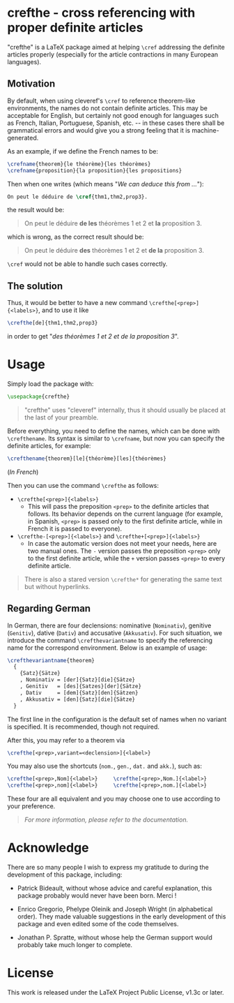 <!-- Copyright (C) 2021-2023 by Jinwen XU -->

# crefthe - cross referencing with proper definite articles

"crefthe" is a LaTeX package aimed at helping `\cref` addressing the definite articles properly (especially for the article contractions in many European languages).

## Motivation

By default, when using cleveref's `\cref` to reference theorem-like environments, the names do not contain definite articles. This may be acceptable for English, but certainly not good enough for languages such as French, Italian, Portuguese, Spanish, etc. -- in these cases there shall be grammatical errors and would give you a strong feeling that it is machine-generated.

As an example, if we define the French names to be:
```latex
\crefname{theorem}{le théorème}{les théorèmes}
\crefname{proposition}{la proposition}{les propositions}
```
Then when one writes (which means "*We can deduce this from ...*"):
```latex
On peut le déduire de \cref{thm1,thm2,prop3}.
```
the result would be:
> On peut le déduire **de les** théorèmes 1 et 2 et **la** proposition 3.

which is wrong, as the correct result should be:
> On peut le déduire **des** théorèmes 1 et 2 et **de la** proposition 3.

`\cref` would not be able to handle such cases correctly.

## The solution

Thus, it would be better to have a new command `\crefthe[<prep>]{<labels>}`, and to use it like
```latex
\crefthe[de]{thm1,thm2,prop3}
```
in order to get "*des théorèmes 1 et 2 et de la proposition 3*".

# Usage

Simply load the package with:
```latex
\usepackage{crefthe}
```
> "crefthe" uses "cleveref" internally, thus it should usually be placed at the last of your preamble.

Before everything, you need to define the names, which can be done with `\crefthename`. Its syntax is similar to `\crefname`, but now you can specify the definite articles, for example:
```latex
\crefthename{theorem}[le]{théorème}[les]{théorèmes}
```
(*In French*)

Then you can use the command `\crefthe` as follows:
- `\crefthe[<prep>]{<labels>}`
   - This will pass the preposition `<prep>` to the definite articles that follows. Its behavior depends on the current language (for example, in Spanish, `<prep>` is passed only to the first definite article, while in French it is passed to everyone).
- `\crefthe-[<prep>]{<labels>}` and `\crefthe+[<prep>]{<labels>}`
   - In case the automatic version does not meet your needs, here are two manual ones. The `-` version passes the preposition `<prep>` only to the first definite article, while the `+` version passes `<prep>` to every definite article.

> There is also a stared version `\crefthe*` for generating the same text but without hyperlinks.

## Regarding German

In German, there are four declensions: nominative (`Nominativ`), genitive (`Genitiv`), dative (`Dativ`) and accusative (`Akkusativ`). For such situation, we introduce the command `\crefthevariantname` to specify the referencing name for the correspond environment. Below is an example of usage:
```latex
\crefthevariantname{theorem}
  {
    {Satz}{Sätze}
    , Nominativ = [der]{Satz}[die]{Sätze}
    , Genitiv   = [des]{Satzes}[der]{Sätze}
    , Dativ     = [dem]{Satz}[den]{Sätzen}
    , Akkusativ = [den]{Satz}[die]{Sätze}
  }
```
The first line in the configuration is the default set of names when no variant is specified. It is recommended, though not required.

After this, you may refer to a theorem via

```latex
\crefthe[<prep>,variant=<declension>]{<label>}
```

You may also use the shortcuts (`nom.`, `gen.`, `dat.` and `akk.`), such as:

```latex
\crefthe[<prep>,Nom]{<label>}     \crefthe[<prep>,Nom.]{<label>}
\crefthe[<prep>,nom]{<label>}     \crefthe[<prep>,nom.]{<label>}
```

These four are all equivalent and you may choose one to use according to your preference.

> *For more information, please refer to the documentation.*

# Acknowledge

There are so many people I wish to express my gratitude to during the development of this package, including:

- Patrick Bideault, without whose advice and careful explanation, this package probably would never have been born. Merci !

- Enrico Gregorio, Phelype Oleinik and Joseph Wright (in alphabetical order). They made valuable suggestions in the early development of this package and even edited some of the code themselves.

- Jonathan P. Spratte, without whose help the German support would probably take much longer to complete.

# License

This work is released under the LaTeX Project Public License, v1.3c or later.
